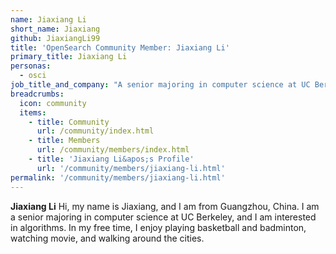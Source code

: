 ```yaml
---
name: Jiaxiang Li
short_name: Jiaxiang
github: JiaxiangLi99
title: 'OpenSearch Community Member: Jiaxiang Li'
primary_title: Jiaxiang Li
personas:
  - osci
job_title_and_company: "A senior majoring in computer science at UC Berkeley"
breadcrumbs:
  icon: community
  items:
    - title: Community
      url: /community/index.html
    - title: Members
      url: /community/members/index.html
    - title: 'Jiaxiang Li&apos;s Profile'
      url: '/community/members/jiaxiang-li.html'
permalink: '/community/members/jiaxiang-li.html'
---
```


**Jiaxiang Li** Hi, my name is Jiaxiang, and I am from Guangzhou, China. I am a senior majoring in computer science at UC Berkeley, and I am interested in algorithms. In my free time, I enjoy playing basketball and badminton, watching movie, and walking around the cities.
